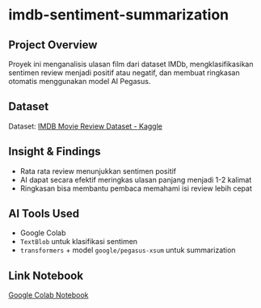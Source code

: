 # imdb-sentiment-summarization

## Project Overview
Proyek ini menganalisis ulasan film dari dataset IMDb, mengklasifikasikan sentimen review menjadi positif atau negatif, dan membuat ringkasan otomatis menggunakan model AI Pegasus.

## Dataset
Dataset: [IMDB Movie Review Dataset - Kaggle](https://www.kaggle.com/datasets/lakshmi25npathi/imdb-dataset-of-50k-movie-reviews)

## Insight & Findings
- Rata rata review menunjukkan sentimen positif
- AI dapat secara efektif meringkas ulasan panjang menjadi 1-2 kalimat
- Ringkasan bisa membantu pembaca memahami isi review lebih cepat

## AI Tools Used
- Google Colab
- `TextBlob` untuk klasifikasi sentimen
- `transformers` + model `google/pegasus-xsum` untuk summarization

## Link Notebook
[Google Colab Notebook](https://colab.research.google.com/drive/1QcbQJ1l_GWKk5oa2rlgP9V-KgYyoG3-q?usp=sharing)
